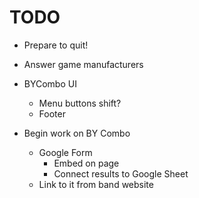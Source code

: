 # TODO
* Prepare to quit!
* Answer game manufacturers
* BYCombo UI
    * Menu buttons shift?
    * Footer

* Begin work on BY Combo
    * Google Form
        * Embed on page
        * Connect results to Google Sheet
    * Link to it from band website